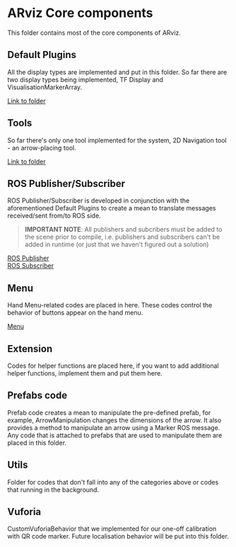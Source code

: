 # ARviz Core components

This folder contains most of the core components of ARviz.

## Default Plugins

All the display types are implemented and put in this folder. So far there are two display types being implemented, TF Display and VisualisationMarkerArray. 

[Link to folder](./DefaultPlugins)

## Tools

So far there's only one tool implemented for the system, 2D Navigation tool - an arrow-placing tool.

[Link to folder](./Tools)

## ROS Publisher/Subscriber

ROS Publisher/Subscriber is developed in conjunction with the aforementioned Default Plugins to create a mean to translate messages received/sent from/to ROS side.

> **IMPORTANT NOTE**: All publishers and subcribers must be added to the scene prior to compile, i.e. publishers and subscribers can't be added in runtime (or just that we haven't figured out a solution)  

[ROS Publisher](./ROSpublishers)  
[ROS Subscriber](./ROSsubscribers)  

##  Menu

Hand Menu-related codes are placed in here. These codes control the behavior of buttons appear on the hand menu.  

[Menu](./Menu)  

## Extension

Codes for helper functions are placed here, if you want to add additional helper functions, implement them and put them here.

## Prefabs code

Prefab code creates a mean to manipulate the pre-defined prefab, for example, ArrowManipulation changes the dimensions of the arrow. It also provides a method to manipulate an arrow using a Marker ROS message.  
Any code that is attached to prefabs that are used to manipulate them are placed in this folder.

## Utils

Folder for codes that don't fall into any of the categories above or codes that running in the background.

## Vuforia

CustomVuforiaBehavior that we implemented for our one-off calibration with QR code marker. Future localisation behavior will be put into this folder.  
